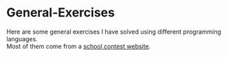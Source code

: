 # General-Exercises
Here are some general exercises I have solved using different programming languages.\
Most of them come from a [school contest website](http://acm.epoka.edu.al/rankings.php?SortMethod=2).
